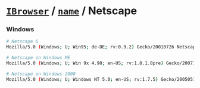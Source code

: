 # [`IBrowser`](/api/main/get-browser.md) / [`name`](../name.md) / Netscape

### Windows

```sh
# Netscape 6
Mozilla/5.0 (Windows; U; Win95; de-DE; rv:0.9.2) Gecko/20010726 Netscape6/6.1

# Netscape on Windows ME
Mozilla/5.0 (Windows; U; Win 9x 4.90; en-US; rv:1.8.1.8pre) Gecko/20071015 Firefox/2.0.0.7 Navigator/9.0

# Netscape on Windows 2000
Mozilla/5.0 (Windows; U; Windows NT 5.0; en-US; rv:1.7.5) Gecko/20050519 Netscape/8.0.1
```